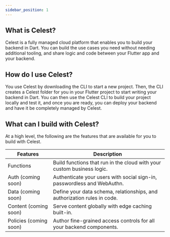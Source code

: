 ```yaml
---
sidebar_position: 1
---
```


## What is Celest?
Celest is a fully managed cloud platform that enables you to build your backend in Dart. You can build the use cases you need without needing additional tooling, and share logic and code between your Flutter app and your backend.

## How do I use Celest?
You use Celest by downloading the CLI to start a new project. Then, the CLI creates a Celest folder for you in your Flutter project to start writing your backend in Dart. You can then use the Celest CLI to build your project locally and test it, and once you are ready, you can deploy your backend and have it be completely managed by Celest.

## What can I build with Celest?
At a high level, the following are the features that are available for you to build with Celest.

| Features  | Description                                                   |
| --------- | ------------------------------------------------------------- |
| Functions | Build functions that run in the cloud with your custom business logic. |
| Auth (coming soon) | Authenticate your users with social sign-in, passwordless and WebAuthn. |
| Data (coming soon) | Define your data schema, relationships, and authorization rules in code. |
| Content (coming soon) | Serve content globally with edge caching built-in. |
| Policies (coming soon) | Author fine-grained access controls for all your backend components. |
